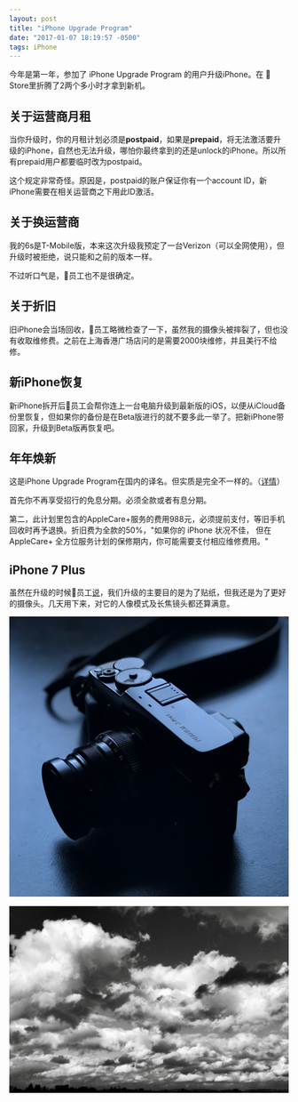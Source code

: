 ```yaml
---
layout: post
title: "iPhone Upgrade Program"
date: "2017-01-07 18:19:57 -0500"
tags: iPhone
---
```

今年是第一年，参加了 iPhone Upgrade Program 的用户升级iPhone。在  Store里折腾了2两个多小时才拿到新机。

## 关于运营商月租

当你升级时，你的月租计划必须是**postpaid**，如果是**prepaid**，将无法激活要升级的iPhone，自然也无法升级，哪怕你最终拿到的还是unlock的iPhone。所以所有prepaid用户都要临时改为postpaid。

这个规定非常奇怪。原因是，postpaid的账户保证你有一个account ID，新iPhone需要在相关运营商之下用此ID激活。

## 关于换运营商

我的6s是T-Mobile版，本来这次升级我预定了一台Verizon（可以全网使用），但升级时被拒绝，说只能和之前的版本一样。

不过听口气是，员工也不是很确定。

## 关于折旧

旧iPhone会当场回收，员工略微检查了一下，虽然我的摄像头被摔裂了，但也没有收取维修费。之前在上海香港广场店问的是需要2000块维修，并且美行不给修。

## 新iPhone恢复

新iPhone拆开后员工会帮你连上一台电脑升级到最新版的iOS，以便从iCloud备份里恢复，但如果你的备份是在Beta版进行的就不要多此一举了。把新iPhone带回家，升级到Beta版再恢复吧。

## 年年焕新

这是iPhone Upgrade Program在国内的译名。但实质是完全不一样的。（[详情](http://www.apple.com/cn/shop/iphone/iphone-upgrade-program)）

首先你不再享受招行的免息分期。必须全款或者有息分期。

第二，此计划里包含的AppleCare+服务的费用988元，必须提前支付，等旧手机回收时再予退换。折旧费为全款的50%，"如果你的 iPhone 状况不佳， 但在 AppleCare+ 全方位服务计划的保修期内，你可能需要支付相应维修费用。"

## iPhone 7 Plus

虽然在升级的时候员工[说](https://twitter.com/ztpala/status/813772489872605184)，我们升级的主要目的是为了贴纸，但我还是为了更好的摄像头。几天用下来，对它的人像模式及长焦镜头都还算满意。

![](/images/iPhone7PlusPortraitModeTest.jpg)

![](/images/iPhone7PlusTelephotoCameraTest.jpg)
